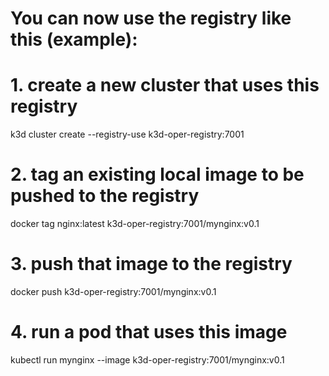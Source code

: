 
# You can now use the registry like this (example):
# 1. create a new cluster that uses this registry
k3d cluster create --registry-use k3d-oper-registry:7001

# 2. tag an existing local image to be pushed to the registry
docker tag nginx:latest k3d-oper-registry:7001/mynginx:v0.1

# 3. push that image to the registry
docker push k3d-oper-registry:7001/mynginx:v0.1

# 4. run a pod that uses this image
kubectl run mynginx --image k3d-oper-registry:7001/mynginx:v0.1

